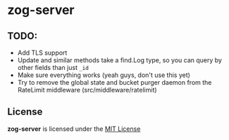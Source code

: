 # zog-server


## TODO:
- Add TLS support
- Update and similar methods take a find.Log type,
  so you can query by other fields than just `_id`
- Make sure everything works (yeah guys, don't use this yet)
- Try to remove the global state and bucket purger daemon
  from the RateLimit middleware (src/middleware/ratelimit)
## License

**zog-server** is licensed under the [MIT License](./LICENSE)
